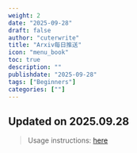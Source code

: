 ```yaml
---
weight: 2
date: "2025-09-28"
draft: false
author: "cuterwrite"
title: "Arxiv每日推送"
icon: "menu_book"
toc: true
description: ""
publishdate: "2025-09-28"
tags: ["Beginners"]
categories: [""]
---
```

## Updated on 2025.09.28
> Usage instructions: [here](./docs/README.md#usage)

